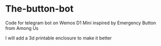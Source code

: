 # The-button-bot
Code for telegram bot on Wemos D1 Mini inspired by Emergency Button from Among Us

I will add a 3d printable enclosure to make it better
